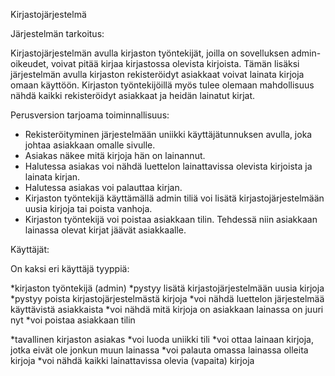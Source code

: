 Kirjastojärjestelmä

Järjestelmän tarkoitus:

Kirjastojärjestelmän avulla kirjaston työntekijät, joilla on sovelluksen admin-oikeudet, voivat 
pitää kirjaa kirjastossa olevista kirjoista. Tämän lisäksi järjestelmän avulla kirjaston rekisteröidyt 
asiakkaat voivat lainata kirjoja omaan käyttöön. Kirjaston työntekijöillä myös tulee olemaan 
mahdollisuus nähdä kaikki rekisteröidyt asiakkaat ja heidän lainatut kirjat.

Perusversion tarjoama toiminnallisuus:
* Rekisteröityminen järjestelmään uniikki käyttäjätunnuksen avulla, joka johtaa asiakkaan omalle sivulle.
* Asiakas näkee mitä kirjoja hän on lainannut.
* Halutessa asiakas voi nähdä luettelon lainattavissa olevista kirjoista ja lainata kirjan.
* Halutessa asiakas voi palauttaa kirjan.
* Kirjaston työntekijä käyttämällä admin tiliä voi lisätä kirjastojärjestelmään uusia kirjoja tai poista vanhoja.
* Kirjaston työntekijä voi poistaa asiakkaan tilin. Tehdessä niin asiakkaan lainassa olevat kirjat jäävät asiakkaalle.


Käyttäjät:

On kaksi eri käyttäjä tyyppiä:

*kirjaston työntekijä (admin)
  *pystyy lisätä kirjastojärjestelmään uusia kirjoja
  *pystyy poista kirjastojärjestelmästä kirjoja
  *voi nähdä luettelon järjestelmää käyttävistä asiakkaista
  *voi nähdä mitä kirjoja on asiakkaan lainassa on juuri nyt
  *voi poistaa asiakkaan tilin

*tavallinen kirjaston asiakas
  *voi luoda uniikki tili
  *voi ottaa lainaan kirjoja, jotka eivät ole jonkun muun lainassa
  *voi palauta omassa lainassa olleita kirjoja
  *voi nähdä kaikki lainattavissa olevia (vapaita) kirjoja
